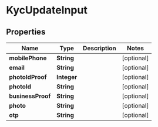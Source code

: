 # KycUpdateInput

## Properties
Name | Type | Description | Notes
------------ | ------------- | ------------- | -------------
**mobilePhone** | **String** |  |  [optional]
**email** | **String** |  |  [optional]
**photoIdProof** | **Integer** |  |  [optional]
**photoId** | **String** |  |  [optional]
**businessProof** | **String** |  |  [optional]
**photo** | **String** |  |  [optional]
**otp** | **String** |  |  [optional]

